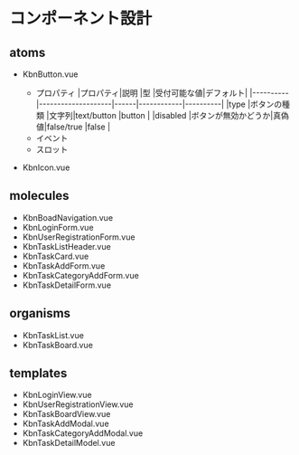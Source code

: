 # コンポーネント設計
## atoms
* KbnButton.vue
  - プロパティ
    |プロパティ|説明                |型    |受付可能な値|デフォルト|
    |----------|--------------------|------|------------|----------|
    |type      |ボタンの種類        |文字列|text/button |button    |
    |disabled  |ボタンが無効かどうか|真偽値|false/true  |false     |
  - イベント
  - スロット

* KbnIcon.vue

## molecules
* KbnBoadNavigation.vue
* KbnLoginForm.vue
* KbnUserRegistrationForm.vue
* KbnTaskListHeader.vue
* KbnTaskCard.vue
* KbnTaskAddForm.vue
* KbnTaskCategoryAddForm.vue
* KbnTaskDetailForm.vue

## organisms
* KbnTaskList.vue
* KbnTaskBoard.vue

## templates
* KbnLoginView.vue
* KbnUserRegistrationView.vue
* KbnTaskBoardView.vue
* KbnTaskAddModal.vue
* KbnTaskCategoryAddModal.vue
* KbnTaskDetailModel.vue


